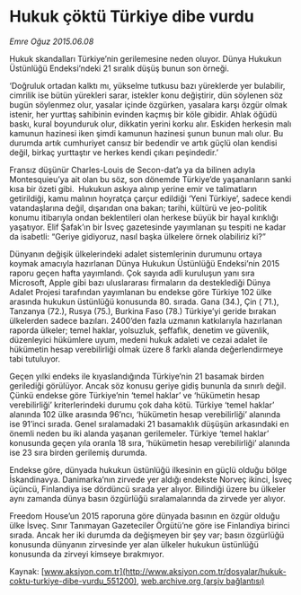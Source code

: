 # Hukuk çöktü Türkiye dibe vurdu

*Emre Oğuz 2015.06.08*

<div class="pNewsDetailMainContent" itemprop="articleBody">
 <p>
  Hukuk skandalları Türkiye’nin gerilemesine neden oluyor. Dünya Hukukun Üstünlüğü Endeksi’ndeki 21 sıralık düşüş bunun son örneği.
 </p>
 <p>
  ‘Doğruluk ortadan kalktı mı, yükselme tutkusu bazı yüreklerde yer bulabilir, cimrilik ise bütün yürekleri sarar, istekler konu değiştirir, dün söylenen söz bugün söylenmez olur, yasalar içinde özgürken, yasalara karşı özgür olmak istenir, her yurttaş sahibinin evinden kaçmış bir köle gibidir. Ahlak öğüdü baskı, kural boyunduruk olur, dikkatin yerini korku alır. Eskiden herkesin malı kamunun hazinesi iken şimdi kamunun hazinesi şunun bunun malı olur. Bu durumda artık cumhuriyet cansız bir bedendir ve artık güçlü olan kendisi değil, birkaç yurttaştır ve herkes kendi çıkarı peşindedir.’
 </p>
 <p>
  Fransız düşünür Charles-Louis de Secon-dat’a ya da bilinen adıyla Montesquieu’ya ait olan bu söz, son dönemde Türkiye’de yaşananların sanki kısa bir özeti gibi.  Hukukun askıya alınıp yerine emir ve talimatların getirildiği, kamu malının hoyratça çarçur edildiği ‘Yeni Türkiye’, sadece kendi vatandaşlarına değil, dışarıdan ona bakan; tarihi, kültürü ve jeo-politik konumu itibarıyla ondan beklentileri olan herkese büyük bir hayal kırıklığı yaşatıyor. Elif Şafak’ın bir İsveç gazetesinde yayımlanan şu tespiti ne kadar da isabetli: “Geriye gidiyoruz, nasıl başka ülkelere örnek olabiliriz ki?”
 </p>
 <p>
  Dünyanın değişik ülkelerindeki adalet sistemlerinin durumunu ortaya koymak amacıyla hazırlanan Dünya Hukukun Üstünlüğü Endeksi’nin 2015 raporu geçen hafta yayımlandı. Çok sayıda adli kuruluşun yanı sıra Microsoft, Apple gibi bazı uluslararası firmaların da desteklediği Dünya Adalet Projesi tarafından yayımlanan bu endekse göre Türkiye 102 ülke arasında hukukun üstünlüğü konusunda 80. sırada. Gana (34.), Çin ( 71.), Tanzanya (72.), Rusya (75.), Burkina Faso (78.) Türkiye’yi geride bırakan ülkelerden sadece bazıları. 2400’den fazla uzmanın katkılarıyla hazırlanan raporda ülkeler; temel haklar, yolsuzluk, şeffaflık, denetim ve güvenlik, düzenleyici hükümlere uyum, medeni hukuk adaleti ve cezai adalet ile hükümetin hesap verebilirliği olmak üzere 8 farklı alanda değerlendirmeye tabi tutuluyor.
 </p>
 <p>
  Geçen yılki endeks ile kıyaslandığında Türkiye’nin 21 basamak birden gerilediği görülüyor. Ancak söz konusu geriye gidiş bununla da sınırlı değil. Çünkü endekse göre Türkiye’nin ‘temel haklar’ ve ‘hükümetin hesap verebilirliği’ kriterlerindeki durumu çok daha kötü. Türkiye ‘temel haklar’ alanında 102 ülke arasında 96’ncı, ‘hükümetin hesap verebilirliği’ alanında ise 91’inci sırada. Genel sıralamadaki 21 basamaklık düşüşün arkasındaki en önemli neden bu iki alanda yaşanan gerilemeler. Türkiye ‘temel haklar’ konusunda geçen yıla oranla 18 sıra, ‘hükümetin hesap verebilirliği’ alanında ise 23 sıra birden gerilemiş durumda.
 </p>
 <p>
  Endekse göre, dünyada hukukun üstünlüğü ilkesinin en güçlü olduğu bölge İskandinavya. Danimarka’nın zirvede yer aldığı endekste Norveç ikinci, İsveç üçüncü, Finlandiya ise dördüncü sırada yer alıyor. Bilindiği üzere bu ülkeler aynı zamanda dünya basın özgürlüğü sıralamalarında da zirvede yer alıyor.
 </p>
 <p>
  Freedom House’un 2015 raporuna göre dünyada basının en özgür olduğu ülke İsveç. Sınır Tanımayan Gazeteciler Örgütü’ne göre ise Finlandiya birinci sırada. Ancak her iki durumda da değişmeyen bir şey var; basın özgürlüğü konusunda dünyanın zirvesinde yer alan ülkeler hukukun üstünlüğü konusunda da zirveyi kimseye bırakmıyor.
 </p>
</div>


Kaynak: [www.aksiyon.com.tr](http://www.aksiyon.com.tr/dosyalar/hukuk-coktu-turkiye-dibe-vurdu_551200), [web.archive.org (arşiv bağlantısı)](http://web.archive.org/web/20150720134046/http://www.aksiyon.com.tr/dosyalar/hukuk-coktu-turkiye-dibe-vurdu_551200)

